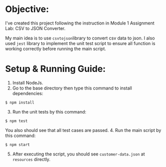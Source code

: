 # Objective:

I've created this project following the instruction in Module 1 Assignment Lab: CSV to JSON Converter.

My main idea is to use `csvtojson`library to convert csv data to json. I also used `jest` library to implement the unit test script to ensure all function is working correctly before running the main script.

# Setup & Running Guide:
1. Install NodeJs.
2. Go to the base directory then type this command to install dependencies:
```
$ npm install
```
3. Run the unit tests by this command:
```
$ npm test
```
You also should see that all test cases are passed.
4. Run the main script by this command:
```
$ npm start
```
5. After executing the script, you should see `customer-data.json` at `resources` directly.
